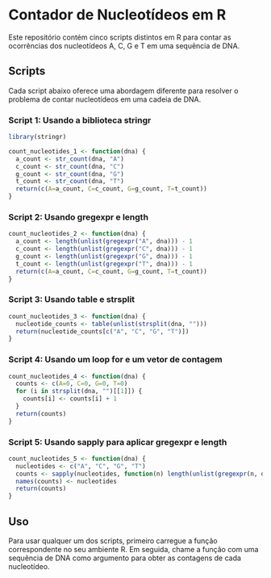 
# Contador de Nucleotídeos em R

Este repositório contém cinco scripts distintos em R para contar as ocorrências dos nucleotídeos A, C, G e T em uma sequência de DNA.

## Scripts

Cada script abaixo oferece uma abordagem diferente para resolver o problema de contar nucleotídeos em uma cadeia de DNA.

### Script 1: Usando a biblioteca stringr

```r
library(stringr)

count_nucleotides_1 <- function(dna) {
  a_count <- str_count(dna, "A")
  c_count <- str_count(dna, "C")
  g_count <- str_count(dna, "G")
  t_count <- str_count(dna, "T")
  return(c(A=a_count, C=c_count, G=g_count, T=t_count))
}
```

### Script 2: Usando gregexpr e length

```r
count_nucleotides_2 <- function(dna) {
  a_count <- length(unlist(gregexpr("A", dna))) - 1
  c_count <- length(unlist(gregexpr("C", dna))) - 1
  g_count <- length(unlist(gregexpr("G", dna))) - 1
  t_count <- length(unlist(gregexpr("T", dna))) - 1
  return(c(A=a_count, C=c_count, G=g_count, T=t_count))
}
```

### Script 3: Usando table e strsplit

```r
count_nucleotides_3 <- function(dna) {
  nucleotide_counts <- table(unlist(strsplit(dna, "")))
  return(nucleotide_counts[c("A", "C", "G", "T")])
}
```

### Script 4: Usando um loop for e um vetor de contagem

```r
count_nucleotides_4 <- function(dna) {
  counts <- c(A=0, C=0, G=0, T=0)
  for (i in strsplit(dna, "")[[1]]) {
    counts[i] <- counts[i] + 1
  }
  return(counts)
}
```

### Script 5: Usando sapply para aplicar gregexpr e length

```r
count_nucleotides_5 <- function(dna) {
  nucleotides <- c("A", "C", "G", "T")
  counts <- sapply(nucleotides, function(n) length(unlist(gregexpr(n, dna))))
  names(counts) <- nucleotides
  return(counts)
}
```

## Uso

Para usar qualquer um dos scripts, primeiro carregue a função correspondente no seu ambiente R. Em seguida, chame a função com uma sequência de DNA como argumento para obter as contagens de cada nucleotídeo.

